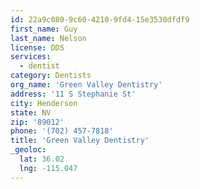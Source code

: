 ```yaml
---
id: 22a9c080-9c60-4210-9fd4-15e3530dfdf9
first_name: Guy
last_name: Nelson
license: DDS
services:
  - dentist
category: Dentists
org_name: 'Green Valley Dentistry'
address: '11 S Stephanie St'
city: Henderson
state: NV
zip: '89012'
phone: '(702) 457-7818'
title: 'Green Valley Dentistry'
_geoloc:
  lat: 36.02
  lng: -115.047
---
```

